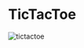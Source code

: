 # TicTacToe 
![tictactoe](https://user-images.githubusercontent.com/99427828/221902332-880e7c67-b544-4350-8b69-b01233bfea25.gif)
